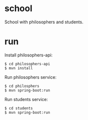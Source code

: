 # school
School with philosophers and students.

# run

Install philosophers-api:
```
$ cd philosophers-api
$ mvn install
```

Run philosophers service:
```
$ cd philosphers
$ mvn spring-boot:run
```

Run students service:
```
$ cd students
$ mvn spring-boot:run
```
